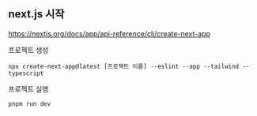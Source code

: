 ## next.js 시작

https://nextjs.org/docs/app/api-reference/cli/create-next-app

프로젝트 생성

```
npx create-next-app@latest [프로젝트 이름] --eslint --app --tailwind --typescript
```

프로젝트 실행

```
pnpm run dev
```
